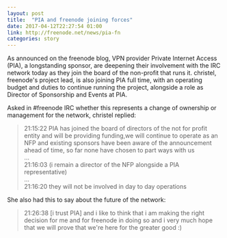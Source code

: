 ```yaml
---
layout: post
title:  "PIA and freenode joining forces"
date: 2017-04-12T22:27:54 01:00
link: http://freenode.net/news/pia-fn
categories: story
---
```

As announced on the freenode blog, VPN provider Private Internet Access (PIA), a longstanding sponsor, are deepening their involvement with the IRC network today as they join the board of the non-profit that runs it. christel, freenode's project lead, is also joining PIA full time, with an operating budget and duties to continue running the project, alongside a role as Director of Sponsorship and Events at PIA.

Asked in #freenode IRC whether this represents a change of ownership or management for the network, christel replied:


> 21:15:22 PIA has joined the board of directors of the not for profit entity and will be providing funding,we will continue to operate as an NFP and existing sponsors have been aware of the announcement ahead of time, so far none have chosen to part ways with us  
> ...  
> 21:16:03 (i remain a director of the NFP alongside a PIA representative)  
> ...  
> 21:16:20 they will not be involved in day to day operations

She also had this to say about the future of the network:

> 21:26:38 [i trust PIA] and i like to think that i am making the right decision for me and for freenode in doing so and i very much hope that we will prove that we're here for the greater good :)